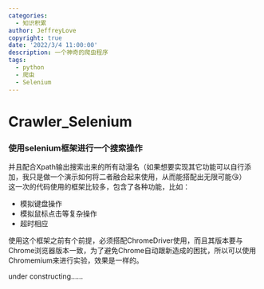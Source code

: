 ```yaml
---
categories:
  - 知识积累
author: JeffreyLove
copyright: true
date: '2022/3/4 11:00:00'
description: 一个神奇的爬虫程序
tags:
  - python
  - 爬虫
  - Selenium
---
```

# Crawler_Selenium  

### 使用selenium框架进行一个搜索操作  

并且配合Xpath输出搜索出来的所有动漫名（如果想要实现其它功能可以自行添加，我只是做一个演示如何将二者融合起来使用，从而能搭配出无限可能:kissing_heart:）    
这一次的代码使用的框架比较多，包含了各种功能，比如：  
- 模拟键盘操作
- 模拟鼠标点击等复杂操作
- 超时相应

使用这个框架之前有个前提，必须搭配ChromeDriver使用，而且其版本要与Chrome浏览器版本一致，为了避免Chrome自动跟新造成的困扰，所以可以使用Chromemium来进行实验，效果是一样的。  

under constructing……    

